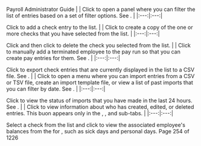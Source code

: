 Payroll Administrator Guide
|  | Click to open a panel where you can filter the list of entries based on a set of filter options. See . |
|:---:|:---:|

Click to add a check entry to the list.
|  | Click to create a copy of the one or more checks that you have selected from the list. |
|:---:|:---:|

Click and then click to delete the check you selected
from the list.
|  | Click to manually add a terminated employee to the pay run so that you can create pay entries for them. See . |
|:---:|:---:|

Click to export check entries that are currently displayed in
the list to a CSV file. See
.
|  | Click to open a menu where you can import entries from a CSV or TSV file, create an import template file, or view a list of past imports that you can filter by date. See . |
|:---:|:---:|

Click to view the status of imports that you have made
in the last 24 hours. See
.
|  | Click to view information about who has created, edited, or deleted entries. This buon appears only in the , , and sub-tabs. |
|:---:|:---:|

Select a check from the list and click to view the associated
employee's balances from the for
, such as sick days and personal days.
Page 254 of 1226
